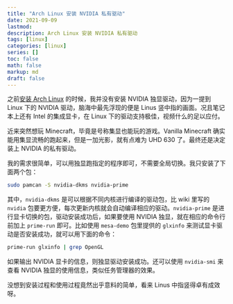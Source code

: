 ```yaml
---
title: "Arch Linux 安装 NVIDIA 私有驱动"
date: 2021-09-09
lastmod:
description: Arch Linux 安装 NVIDIA 私有驱动
tags: [linux]
categories: [linux]
series: []
toc: false
math: false
markup: md
draft: false
---
```


之前[安装 Arch Linux](https://www.littlezhang.com/2021/01/archlinux-%E5%AE%89%E8%A3%85%E8%AE%B0%E5%BD%95/) 的时候，我并没有安装 NVIDIA 独显驱动，因为一提到 Linux 下的 NVIDIA 驱动，脑海中最先浮现的便是 Linus 竖中指的画面。况且笔记本上还有 Intel 的集成显卡，在 Linux 下的驱动支持极佳，视频什么的足以应付。

近来突然想玩 Minecraft，毕竟是号称集显也能玩的游戏。Vanilla Minecraft 确实能用集显流畅的跑起来，但是一加光影，就有点难为 UHD 630 了。最终还是决定装上 NVIDIA 的私有驱动。

我的需求很简单，可以用独显跑指定的程序即可，不需要全局切换。我只安装了下面两个包：

```bash
sudo pamcan -S nvidia-dkms nvidia-prime
```

其中，`nvidia-dkms` 是可以根据不同内核进行编译的驱动包，比 wiki 里写的 `nvidia` 包要更方便，每次更新内核就会自动编译相应的驱动。`nvidia-prime` 是进行显卡切换的包，驱动安装成功后，如果要使用 NVIDIA 独显，就在相应的命令行前加上 `prime-run` 即可。比如使用 `mesa-demo` 包里提供的 `glxinfo` 来测试显卡驱动是否安装成功，就可以用下面的命令：

```bash
prime-run glxinfo | grep OpenGL
```

如果输出 NVIDIA 显卡的信息，则独显驱动安装成功。还可以使用 `nvidia-smi` 来查看 NVIDIA 独显的使用信息，类似任务管理器的效果。

没想到安装过程和使用过程竟然出乎意料的简单，看来 Linus 中指竖得卓有成效呀。
